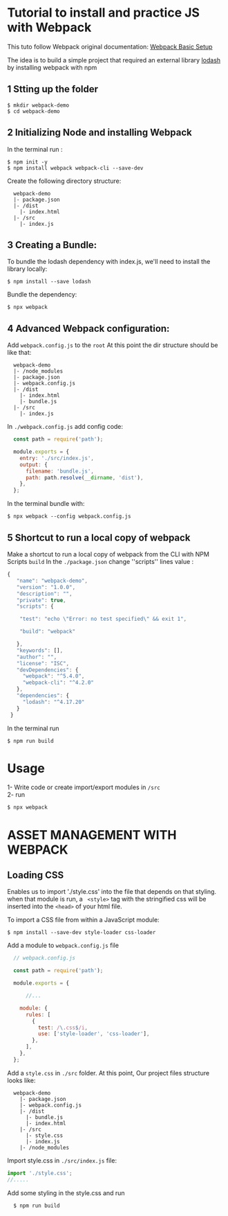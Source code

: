 # Tutorial to install and practice JS with Webpack

This tuto follow Webpack original documentation:
[Webpack Basic Setup](https://webpack.js.org/guides/getting-started/)

The idea is to build a simple project that required an external library [lodash](https://lodash.com/) by installing webpack with npm

## 1 Stting up the folder

```
$ mkdir webpack-demo
$ cd webpack-demo
```
## 2 Initializing Node and installing Webpack

In the terminal run :
```
$ npm init -y
$ npm install webpack webpack-cli --save-dev
```

Create the following directory structure:
```
  webpack-demo
  |- package.json
  |- /dist
    |- index.html
  |- /src
    |- index.js
```

## 3 Creating a Bundle:

To bundle the lodash dependency with index.js, we'll need to install the library locally:
```
$ npm install --save lodash
```
Bundle the dependency:
```
$ npx webpack
```

## 4 Advanced Webpack configuration:

Add ``webpack.config.js`` to the ``root``
At this point the dir structure should be like that:
```
  webpack-demo
  |- /node_modules
  |- package.json
  |- webpack.config.js
  |- /dist
    |- index.html
    |- bundle.js
  |- /src
    |- index.js
```

In ``./webpack.config.js`` add config code:
```javascript
  const path = require('path');

  module.exports = {
    entry: './src/index.js',
    output: {
      filename: 'bundle.js',
      path: path.resolve(__dirname, 'dist'),
    },
  };
```
In the terminal bundle with:
```
$ npx webpack --config webpack.config.js 
```
## 5 Shortcut to run a local copy of webpack

Make a shortcut to run a local copy of webpack from the CLI with NPM Scripts ``build``
In the ``./package.json`` change ''scripts'' lines value :

```javascript
{
   "name": "webpack-demo",
   "version": "1.0.0",
   "description": "",
   "private": true,
   "scripts": {

    "test": "echo \"Error: no test specified\" && exit 1",

    "build": "webpack"

   },
   "keywords": [],
   "author": "",
   "license": "ISC",
   "devDependencies": {
     "webpack": "^5.4.0",
     "webpack-cli": "^4.2.0"
   },
   "dependencies": {
     "lodash": "^4.17.20"
   }
 }
```

In the terminal run
```
$ npm run build
```

# Usage

1- Write code or create import/export modules in ``/src``
<br>
2- run 
```
$ npx webpack
```

# ASSET MANAGEMENT WITH WEBPACK

## Loading CSS

Enables us to import './style.css' into the file that depends on that styling.
when that module is run, a `` <style>`` tag with the stringified css will be inserted into the ``<head>`` of your html file.

To import a CSS file from within a JavaScript module:
```
$ npm install --save-dev style-loader css-loader
```

Add a module to ``webpack.config.js`` file
```javascript
  // webpack.config.js

  const path = require('path');

  module.exports = {

      //...

    module: {
      rules: [
        {
          test: /\.css$/i,
          use: ['style-loader', 'css-loader'],
        },
      ],
    },
  };
```
Add a ``style.css`` in ``./src`` folder.
At this point, Our project files structure looks like:
```
  webpack-demo
    |- package.json
    |- webpack.config.js
    |- /dist
      |- bundle.js
      |- index.html
    |- /src
      |- style.css
      |- index.js
    |- /node_modules
```
Import style.css in ``./src/index.js`` file:

```javascript
import './style.css';
//.....
```

Add some styling in the style.css and run
```
  $ npm run build
```

















